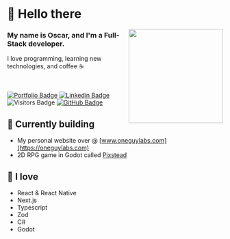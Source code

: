 <h1> 👋 Hello there </h1>

<img src="https://i.imgur.com/OOpRj.gif" align="right" width="220" />

### My name is Oscar, and I'm a Full-Stack developer.

I love programming, learning new technologies, and coffee ☕️

<br>

[![Portfolio Badge](https://img.shields.io/badge/-Portfolio-ea3d61?style=for-the-badge&logo=Svelte&logoColor=black&link=https://landmark.sh/)](https://landmark.sh/)
[![Linkedin Badge](https://img.shields.io/badge/-LinkedIn-ea3d61?style=for-the-badge&logo=Linkedin&logoColor=black&link=https://www.linkedin.com/in/oscar-landmark-529673a1/)](https://www.linkedin.com/in/oscar-landmark-529673a1/)
![Visitors Badge](https://komarev.com/ghpvc/?username=oscarklm&label=Visitors&style=for-the-badge&color=ea3d61)
[![GitHub Badge](https://img.shields.io/github/followers/oscarklm?label=follow&style=for-the-badge&color=ea3d61)](https://github.com/oscarklm)

## 🚧 Currently building
- My personal website over @ [www.oneguylabs.com](https://oneguylabs.com)
- 2D RPG game in Godot called [Pixstead](https://github.com/oscarklm/pixstead)

## 💙 I love 

- React & React Native
- Next.js
- Typescript
- Zod
- C#
- Godot
